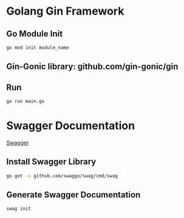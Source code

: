 # Golang Gin Framework

## Go Module Init

```bash
go mod init module_name
```

## Gin-Gonic library: github.com/gin-gonic/gin

## Run

```bash
go run main.go
```

# Swagger Documentation

[Swagger](http://localhost:3000/swagger/index.html)

## Install Swagger Library

```bash
go get -u github.com/swaggo/swag/cmd/swag
```

## Generate Swagger Documentation

```bash
swag init
```
